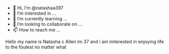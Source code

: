 - 👋 Hi, I’m @natashaa397
- 👀 I’m interested in ...
- 🌱 I’m currently learning ...
- 💞️ I’m looking to collaborate on ...
- 📫 How to reach me ...

<!---
natashaa397/natashaa397 is a ✨ special ✨ repository because its `README.md` (this file) appears on your GitHub profile.
You can click the Preview link to take a look at your changes.
--->
Hello my name is Natasha c Allen im 37 and i am imterested in enjoying life to the foulest no matter what
